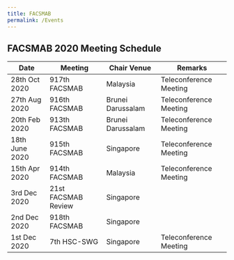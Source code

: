 ```yaml
---
title: FACSMAB
permalink: /Events
---
```

## **FACSMAB 2020 Meeting Schedule**

Date| Meeting | Chair Venue | Remarks |
------------ | ------------- | ------------- | ------------- |
28th Oct 2020 | 917th FACSMAB | Malaysia | Teleconference Meeting |
27th Aug 2020 | 916th FACSMAB | Brunei Darussalam | Teleconference Meeting |
20th Feb 2020 | 913th FACSMAB | Brunei Darussalam | Teleconference Meeting |
18th June 2020 | 915th FACSMAB | Singapore | Teleconference Meeting |
15th Apr 2020 | 914th FACSMAB | Malaysia | Teleconference Meeting |
3rd Dec 2020 | 21st FACSMAB Review | Singapore |
2nd Dec 2020 | 918th FACSMAB | Singapore |
1st Dec 2020 | 7th HSC-SWG | Singapore | Teleconference Meeting |
